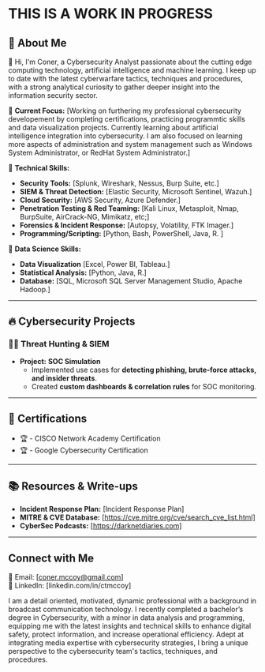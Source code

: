 # THIS IS A WORK IN PROGRESS

## 📌 About Me

👋 Hi, I'm Coner, a Cybersecurity Analyst passionate about the cutting edge computing technology, artificial intelligence and machine learning.  I keep up to date with the latest cyberwarfare tactics, techniques and procedures, with a strong analytical curiosity to gather deeper insight into the information security sector.

🔹 **Current Focus:** [Working on furthering my professional cybersecurity developement by completing certifications, practicing programmtic skills and data visualization projects.  Currently learning about artificial intelligence integration into cybersecurity.  I am also focused on learning more aspects of administration and system management such as Windows System Administrator, or RedHat System Administrator.]

🔹 **Technical Skills:**
   - **Security Tools:** [Splunk, Wireshark, Nessus, Burp Suite, etc.]
   - **SIEM & Threat Detection:** [Elastic Security, Microsoft Sentinel, Wazuh.]
   - **Cloud Security:** [AWS Security, Azure Defender.]
   - **Penetration Testing & Red Teaming:** [Kali Linux, Metasploit, Nmap, BurpSuite, AirCrack-NG, Mimikatz, etc;]
   - **Forensics & Incident Response:** [Autopsy, Volatility, FTK Imager.]
   - **Programming/Scripting:** [Python, Bash, PowerShell, Java, R. ]

🔹 **Data Science Skills:**
   - **Data Visualization** [Excel, Power BI, Tableau.]
   - **Statistical Analysis:** [Python, Java, R.]
   - **Database:** [SQL, Microsoft SQL Server Management Studio, Apache Hadoop.]
---

## 🔥 Cybersecurity Projects

### 🕵️‍♂️ Threat Hunting & SIEM
- **Project:** **SOC Simulation**
  - Implemented use cases for **detecting phishing, brute-force attacks, and insider threats**.
  - Created **custom dashboards & correlation rules** for SOC monitoring.
---

## 📜 Certifications
- 🏆 - CISCO Network Academy Certification
- 🏆 - Google Cybersecurity Certification

---

## 📚 Resources & Write-ups
- **Incident Response Plan:** [Incident Response Plan]
- **MITRE & CVE Database:** [https://cve.mitre.org/cve/search_cve_list.html]
- **CyberSec Podcasts:** [https://darknetdiaries.com]

---

## Connect with Me
📧 Email: [coner.mccoy@gmail.com]  
💼 LinkedIn: [linkedin.com/in/ctmccoy]    


I am a detail oriented, motivated, dynamic professional with a background in broadcast communication technology. I recently completed a bachelor’s degree in Cybersecurity, with a minor in data analysis and programming, equipping me with the latest insights and technical skills to enhance digital safety, protect information, and increase operational efficiency. Adept at integrating media expertise with cybersecurity strategies, I bring a unique perspective to the cybersecurity team's tactics, techniques, and procedures.
